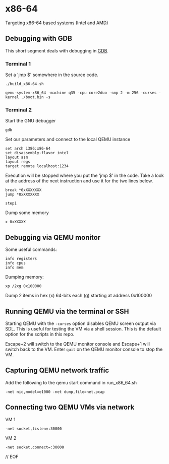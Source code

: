 # x86-64

Targeting x86-64 based systems (Intel and AMD)


## Debugging with GDB

This short segment deals with debugging in [GDB](https://www.gnu.org/software/gdb/).


### Terminal 1

Set a 'jmp $' somewhere in the source code.

	./build_x86-64.sh

	qemu-system-x86_64 -machine q35 -cpu core2duo -smp 2 -m 256 -curses -kernel ./boot.bin -s


### Terminal 2

Start the GNU debugger

	gdb

Set our parameters and connect to the local QEMU instance

	set arch i386:x86-64
	set disassembly-flavor intel
	layout asm
	layout regs
	target remote localhost:1234

Execution will be stopped where you put the 'jmp $' in the code. Take a look at the address of the next instruction and use it for the two lines below.

	break *0xXXXXXXX
	jump *0xXXXXXXX

	stepi

Dump some memory

	x 0xXXXXX


## Debugging via QEMU monitor

Some useful commands:

	info registers
	info cpus
	info mem

Dumping memory:

	xp /2xg 0x100000

Dump 2 items in hex (x) 64-bits each (g) starting at address 0x100000


## Running QEMU via the terminal or SSH

Starting QEMU with the `-curses` option disables QEMU screen output via SDL. This is useful for testing the VM via a shell session. This is the default option for the scripts in this repo.

Escape+2 will switch to the QEMU monitor console and Escape+1 will switch back to the VM. Enter `quit` on the QEMU monitor console to stop the VM.


## Capturing QEMU network traffic

Add the following to the qemu start command in run_x86_64.sh

	-net nic,model=e1000 -net dump,file=net.pcap


## Connecting two QEMU VMs via network

VM 1

	-net socket,listen=:30000

VM 2

	-net socket,connect=:30000


// EOF
